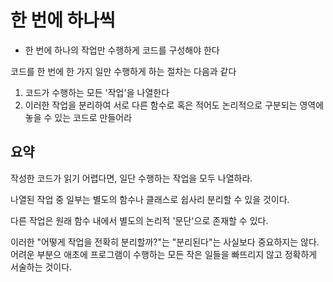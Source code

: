 # 한 번에 하나씩

- 한 번에 하나의 작업만 수행하게 코드를 구성해야 한다

코드를 한 번에 한 가지 일만 수행하게 하는 절차는 다음과 같다


1. 코드가 수행하는 모든 '작업'을 나열한다
2. 이러한 작업을 분리하여 서로 다른 함수로 혹은 적어도 논리적으로 구분되는 영역에 놓을 수 있는 코드로 만들어라

## 요약

작성한 코드가 읽기 어렵다면, 일단 수행하는 작업을 모두 나열하라.

나열된 작업 중 일부는 별도의 함수나 클래스로 쉽사리 분리할 수 있을 것이다.

다른 작업은 원래 함수 내에서 별도의 논리적 '문단'으로 존재할 수 있다. 

이러한 "어떻게 작업을 전확히 분리할까?"는 "분리된다"는 사실보다 중요하지는 않다. 어려운 부분으 애초에 프로그램이 수행하는 모든 작은 일들을 빠뜨리지 않고 정확하게 서술하는 것이다.
